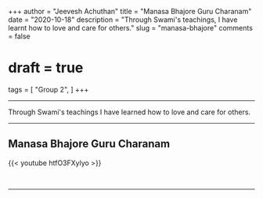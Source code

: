 +++
author = "Jeevesh Achuthan"
title = "Manasa Bhajore Guru Charanam"
date = "2020-10-18"
description = "Through Swami's teachings, I have learnt how to love and care for others."
slug = "manasa-bhajore"
comments = false
# draft = true
tags = [
    "Group 2",
]
+++

---

Through Swami's teachings I have learned how to love and care for others.

---

## Manasa Bhajore Guru Charanam

{{< youtube htfO3FXylyo >}}

<br>

---
